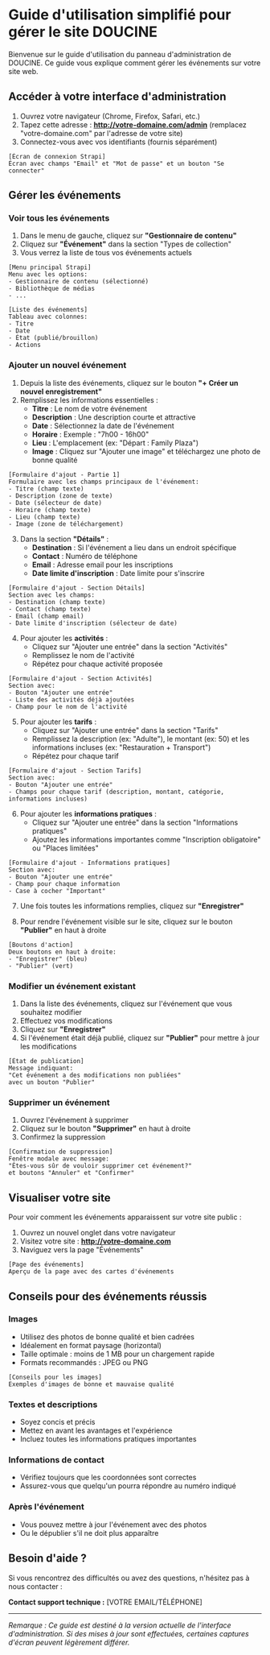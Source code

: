 # Guide d'utilisation simplifié pour gérer le site DOUCINE

Bienvenue sur le guide d'utilisation du panneau d'administration de DOUCINE. Ce guide vous explique comment gérer les événements sur votre site web.

## Accéder à votre interface d'administration

1. Ouvrez votre navigateur (Chrome, Firefox, Safari, etc.)
2. Tapez cette adresse : **http://votre-domaine.com/admin** 
   (remplacez "votre-domaine.com" par l'adresse de votre site)
3. Connectez-vous avec vos identifiants (fournis séparément)

```
[Écran de connexion Strapi]
Écran avec champs "Email" et "Mot de passe" et un bouton "Se connecter"
```

## Gérer les événements

### Voir tous les événements

1. Dans le menu de gauche, cliquez sur **"Gestionnaire de contenu"**
2. Cliquez sur **"Événement"** dans la section "Types de collection"
3. Vous verrez la liste de tous vos événements actuels

```
[Menu principal Strapi]
Menu avec les options:
- Gestionnaire de contenu (sélectionné)
- Bibliothèque de médias
- ...
```

```
[Liste des événements]
Tableau avec colonnes:
- Titre
- Date
- État (publié/brouillon)
- Actions
```

### Ajouter un nouvel événement

1. Depuis la liste des événements, cliquez sur le bouton **"+ Créer un nouvel enregistrement"**
2. Remplissez les informations essentielles :
   - **Titre** : Le nom de votre événement
   - **Description** : Une description courte et attractive
   - **Date** : Sélectionnez la date de l'événement
   - **Horaire** : Exemple : "7h00 - 16h00"
   - **Lieu** : L'emplacement (ex: "Départ : Family Plaza")
   - **Image** : Cliquez sur "Ajouter une image" et téléchargez une photo de bonne qualité

```
[Formulaire d'ajout - Partie 1]
Formulaire avec les champs principaux de l'événement:
- Titre (champ texte)
- Description (zone de texte)
- Date (sélecteur de date)
- Horaire (champ texte)
- Lieu (champ texte)
- Image (zone de téléchargement)
```

3. Dans la section **"Détails"** :
   - **Destination** : Si l'événement a lieu dans un endroit spécifique
   - **Contact** : Numéro de téléphone
   - **Email** : Adresse email pour les inscriptions
   - **Date limite d'inscription** : Date limite pour s'inscrire

```
[Formulaire d'ajout - Section Détails]
Section avec les champs:
- Destination (champ texte)
- Contact (champ texte)
- Email (champ email)
- Date limite d'inscription (sélecteur de date)
```

4. Pour ajouter les **activités** :
   - Cliquez sur "Ajouter une entrée" dans la section "Activités"
   - Remplissez le nom de l'activité
   - Répétez pour chaque activité proposée

```
[Formulaire d'ajout - Section Activités]
Section avec:
- Bouton "Ajouter une entrée"
- Liste des activités déjà ajoutées
- Champ pour le nom de l'activité
```

5. Pour ajouter les **tarifs** :
   - Cliquez sur "Ajouter une entrée" dans la section "Tarifs"
   - Remplissez la description (ex: "Adulte"), le montant (ex: 50) et les informations incluses (ex: "Restauration + Transport")
   - Répétez pour chaque tarif

```
[Formulaire d'ajout - Section Tarifs]
Section avec:
- Bouton "Ajouter une entrée"
- Champs pour chaque tarif (description, montant, catégorie, informations incluses)
```

6. Pour ajouter les **informations pratiques** :
   - Cliquez sur "Ajouter une entrée" dans la section "Informations pratiques"
   - Ajoutez les informations importantes comme "Inscription obligatoire" ou "Places limitées"

```
[Formulaire d'ajout - Informations pratiques]
Section avec:
- Bouton "Ajouter une entrée"
- Champ pour chaque information
- Case à cocher "Important"
```

7. Une fois toutes les informations remplies, cliquez sur **"Enregistrer"**

8. Pour rendre l'événement visible sur le site, cliquez sur le bouton **"Publier"** en haut à droite

```
[Boutons d'action]
Deux boutons en haut à droite:
- "Enregistrer" (bleu)
- "Publier" (vert)
```

### Modifier un événement existant

1. Dans la liste des événements, cliquez sur l'événement que vous souhaitez modifier
2. Effectuez vos modifications
3. Cliquez sur **"Enregistrer"**
4. Si l'événement était déjà publié, cliquez sur **"Publier"** pour mettre à jour les modifications

```
[État de publication]
Message indiquant:
"Cet événement a des modifications non publiées"
avec un bouton "Publier"
```

### Supprimer un événement

1. Ouvrez l'événement à supprimer
2. Cliquez sur le bouton **"Supprimer"** en haut à droite
3. Confirmez la suppression

```
[Confirmation de suppression]
Fenêtre modale avec message:
"Êtes-vous sûr de vouloir supprimer cet événement?"
et boutons "Annuler" et "Confirmer"
```

## Visualiser votre site

Pour voir comment les événements apparaissent sur votre site public :

1. Ouvrez un nouvel onglet dans votre navigateur
2. Visitez votre site : **http://votre-domaine.com**
3. Naviguez vers la page "Événements"

```
[Page des événements]
Aperçu de la page avec des cartes d'événements
```

## Conseils pour des événements réussis

### Images
- Utilisez des photos de bonne qualité et bien cadrées
- Idéalement en format paysage (horizontal)
- Taille optimale : moins de 1 MB pour un chargement rapide
- Formats recommandés : JPEG ou PNG

```
[Conseils pour les images]
Exemples d'images de bonne et mauvaise qualité
```

### Textes et descriptions
- Soyez concis et précis
- Mettez en avant les avantages et l'expérience
- Incluez toutes les informations pratiques importantes

### Informations de contact
- Vérifiez toujours que les coordonnées sont correctes
- Assurez-vous que quelqu'un pourra répondre au numéro indiqué

### Après l'événement
- Vous pouvez mettre à jour l'événement avec des photos
- Ou le dépublier s'il ne doit plus apparaître

## Besoin d'aide ?

Si vous rencontrez des difficultés ou avez des questions, n'hésitez pas à nous contacter :

**Contact support technique :** [VOTRE EMAIL/TÉLÉPHONE]

---

*Remarque : Ce guide est destiné à la version actuelle de l'interface d'administration. Si des mises à jour sont effectuées, certaines captures d'écran peuvent légèrement différer.* 